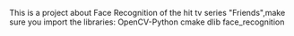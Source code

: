 This is a project about Face Recognition of the hit tv series "Friends",make sure you import the libraries:
OpenCV-Python
cmake
dlib
face_recognition



